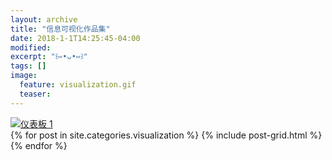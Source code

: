 ```yaml
---
layout: archive
title: "信息可视化作品集"
date: 2018-1-1T14:25:45-04:00
modified:
excerpt: "꒰⑅•ᴗ•⑅꒱"
tags: []
image: 
  feature: visualization.gif
  teaser:
---
```


<div class='tableauPlaceholder' id='viz1515310286346' style='position: relative'><noscript><a href='#'><img alt='仪表板 1 ' src='https:&#47;&#47;public.tableau.com&#47;static&#47;images&#47;FN&#47;FNN8FWNSX&#47;1_rss.png' style='border: none' /></a></noscript><object class='tableauViz'  style='display:none;'><param name='host_url' value='https%3A%2F%2Fpublic.tableau.com%2F' /> <param name='embed_code_version' value='3' /> <param name='path' value='shared&#47;FNN8FWNSX' /> <param name='toolbar' value='yes' /><param name='static_image' value='https:&#47;&#47;public.tableau.com&#47;static&#47;images&#47;FN&#47;FNN8FWNSX&#47;1.png' /> <param name='animate_transition' value='yes' /><param name='display_static_image' value='yes' /><param name='display_spinner' value='yes' /><param name='display_overlay' value='yes' /><param name='display_count' value='yes' /><param name='filter' value='publish=yes' /></object></div>                 <script type='text/javascript'>                     var divElement = document.getElementById('viz1515310286346');                     var vizElement = divElement.getElementsByTagName('object')[0];                     vizElement.style.width='1000px';vizElement.style.height='827px';                     var scriptElement = document.createElement('script');                     scriptElement.src = 'https://public.tableau.com/javascripts/api/viz_v1.js';                     vizElement.parentNode.insertBefore(scriptElement, vizElement);                 </script>

<div class="tiles">
{% for post in site.categories.visualization %}
  {% include post-grid.html %}
{% endfor %}
</div><!-- /.tiles 把所有categories 有 visualization 的列出来-->